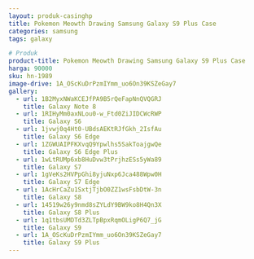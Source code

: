```yaml
---
layout: produk-casinghp
title: Pokemon Meowth Drawing Samsung Galaxy S9 Plus Case
categories: samsung
tags: galaxy

# Produk
product-title: Pokemon Meowth Drawing Samsung Galaxy S9 Plus Case
harga: 90000
sku: hn-1989
image-drive: 1A_OScKuDrPzmIYmm_uo6On39KSZeGay7
gallery:
  - url: 1B2MyxNWaKCEJfPA9B5rQeFapNnQVQGRJ
    title: Galaxy Note 8
  - url: 1RIHyMm0axNLou0-w_Ftd0ZiJIDCWcRWP
    title: Galaxy S6
  - url: 1jvwj0q4Ht0-UBdsAEKtRJfGkh_2IsfAu
    title: Galaxy S6 Edge
  - url: 1ZGWUAIPFKXvqQ9Ypwlhs5SakToajgwQe
    title: Galaxy S6 Edge Plus
  - url: 1wLtRUMp6xb8HuDvw3tPrjhzESs5yWa89
    title: Galaxy S7
  - url: 1gVeKs2HVPpGhi8yjuNxp6Jca488Wpw0H
    title: Galaxy S7 Edge
  - url: 1AcHrCaZu1SxtjTjbO0ZZ1wsFsbDtW-3n
    title: Galaxy S8
  - url: 14519w26y9nmd8sZYLdY9BW9ko8H4Qn3X
    title: Galaxy S8 Plus
  - url: 1q1tbsUMDTd3ZLTpBpxRqmOLigP6Q7_jG
    title: Galaxy S9
  - url: 1A_OScKuDrPzmIYmm_uo6On39KSZeGay7
    title: Galaxy S9 Plus
---
```

